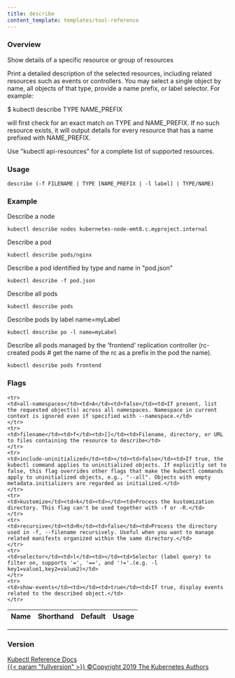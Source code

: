 ```yaml
---
title: describe
content_template: templates/tool-reference
---
```


### Overview
Show details of a specific resource or group of resources

 Print a detailed description of the selected resources, including related resources such as events or controllers. You may select a single object by name, all objects of that type, provide a name prefix, or label selector. For example:

  $ kubectl describe TYPE NAME_PREFIX
  
 will first check for an exact match on TYPE and NAME_PREFIX. If no such resource exists, it will output details for every resource that has a name prefixed with NAME_PREFIX.

Use "kubectl api-resources" for a complete list of supported resources.

### Usage

`describe (-f FILENAME | TYPE [NAME_PREFIX | -l label] | TYPE/NAME)`


### Example

 Describe a node

```shell
kubectl describe nodes kubernetes-node-emt8.c.myproject.internal
```

 Describe a pod

```shell
kubectl describe pods/nginx
```

 Describe a pod identified by type and name in "pod.json"

```shell
kubectl describe -f pod.json
```

 Describe all pods

```shell
kubectl describe pods
```

 Describe pods by label name=myLabel

```shell
kubectl describe po -l name=myLabel
```

 Describe all pods managed by the 'frontend' replication controller (rc-created pods # get the name of the rc as a prefix in the pod the name).

```shell
kubectl describe pods frontend
```




### Flags

<div class="table-responsive"><table class="table table-bordered">
<thead class="thead-light">
<tr>
            <th>Name</th>
            <th>Shorthand</th>
            <th>Default</th>
            <th>Usage</th>
        </tr>
    </thead>
    <tbody>
    
    <tr>
    <td>all-namespaces</td><td>A</td><td>false</td><td>If present, list the requested object(s) across all namespaces. Namespace in current context is ignored even if specified with --namespace.</td>
    </tr>
    <tr>
    <td>filename</td><td>f</td><td>[]</td><td>Filename, directory, or URL to files containing the resource to describe</td>
    </tr>
    <tr>
    <td>include-uninitialized</td><td></td><td>false</td><td>If true, the kubectl command applies to uninitialized objects. If explicitly set to false, this flag overrides other flags that make the kubectl commands apply to uninitialized objects, e.g., "--all". Objects with empty metadata.initializers are regarded as initialized.</td>
    </tr>
    <tr>
    <td>kustomize</td><td>k</td><td></td><td>Process the kustomization directory. This flag can't be used together with -f or -R.</td>
    </tr>
    <tr>
    <td>recursive</td><td>R</td><td>false</td><td>Process the directory used in -f, --filename recursively. Useful when you want to manage related manifests organized within the same directory.</td>
    </tr>
    <tr>
    <td>selector</td><td>l</td><td></td><td>Selector (label query) to filter on, supports '=', '==', and '!='.(e.g. -l key1=value1,key2=value2)</td>
    </tr>
    <tr>
    <td>show-events</td><td></td><td>true</td><td>If true, display events related to the described object.</td>
    </tr>
</tbody>
</table></div>




<hr>


### Version

<div class="kubectl-reference-copyright">

<a href="https://github.com/kubernetes/kubernetes">Kubectl Reference Docs  
{{< param "fullversion" >}}   &#xa9;Copyright 2019 The Kubernetes Authors</a>

</div>

